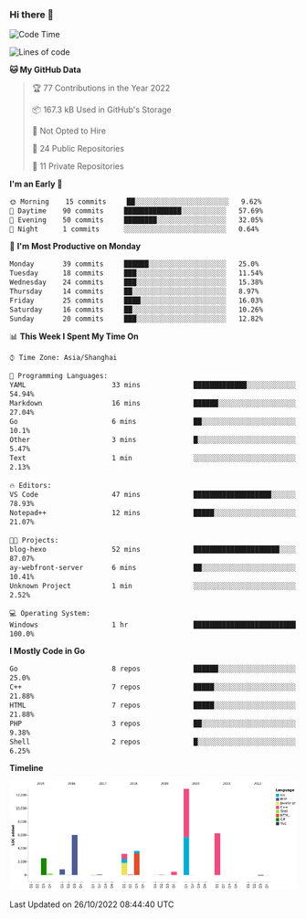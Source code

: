 ### Hi there 👋

<!--
**pinelliar/pinelliar** is a ✨ _special_ ✨ repository because its `README.md` (this file) appears on your GitHub profile.

Here are some ideas to get you started:

- 🔭 I’m currently working on ...
- 🌱 I’m currently learning ...
- 👯 I’m looking to collaborate on ...
- 🤔 I’m looking for help with ...
- 💬 Ask me about ...
- 📫 How to reach me: ...
- 😄 Pronouns: ...
- ⚡ Fun fact: ...
-->

<!--START_SECTION:waka-->
![Code Time](http://img.shields.io/badge/Code%20Time-1%2C033%20hrs%2031%20mins-blue)

![Lines of code](https://img.shields.io/badge/From%20Hello%20World%20I%27ve%20Written-36%20Thousand%20lines%20of%20code-blue)

**🐱 My GitHub Data** 

> 🏆 77 Contributions in the Year 2022
 > 
> 📦 167.3 kB Used in GitHub's Storage 
 > 
> 🚫 Not Opted to Hire
 > 
> 📜 24 Public Repositories 
 > 
> 🔑 11 Private Repositories  
 > 
**I'm an Early 🐤** 

```text
🌞 Morning    15 commits     ██░░░░░░░░░░░░░░░░░░░░░░░   9.62% 
🌆 Daytime    90 commits     ██████████████░░░░░░░░░░░   57.69% 
🌃 Evening    50 commits     ████████░░░░░░░░░░░░░░░░░   32.05% 
🌙 Night      1 commits      ░░░░░░░░░░░░░░░░░░░░░░░░░   0.64%

```
📅 **I'm Most Productive on Monday** 

```text
Monday       39 commits     ██████░░░░░░░░░░░░░░░░░░░   25.0% 
Tuesday      18 commits     ███░░░░░░░░░░░░░░░░░░░░░░   11.54% 
Wednesday    24 commits     ███░░░░░░░░░░░░░░░░░░░░░░   15.38% 
Thursday     14 commits     ██░░░░░░░░░░░░░░░░░░░░░░░   8.97% 
Friday       25 commits     ████░░░░░░░░░░░░░░░░░░░░░   16.03% 
Saturday     16 commits     ██░░░░░░░░░░░░░░░░░░░░░░░   10.26% 
Sunday       20 commits     ███░░░░░░░░░░░░░░░░░░░░░░   12.82%

```


📊 **This Week I Spent My Time On** 

```text
⌚︎ Time Zone: Asia/Shanghai

💬 Programming Languages: 
YAML                     33 mins             █████████████░░░░░░░░░░░░   54.94% 
Markdown                 16 mins             ██████░░░░░░░░░░░░░░░░░░░   27.04% 
Go                       6 mins              ██░░░░░░░░░░░░░░░░░░░░░░░   10.1% 
Other                    3 mins              █░░░░░░░░░░░░░░░░░░░░░░░░   5.47% 
Text                     1 min               ░░░░░░░░░░░░░░░░░░░░░░░░░   2.13%

🔥 Editors: 
VS Code                  47 mins             ███████████████████░░░░░░   78.93% 
Notepad++                12 mins             █████░░░░░░░░░░░░░░░░░░░░   21.07%

🐱‍💻 Projects: 
blog-hexo                52 mins             █████████████████████░░░░   87.07% 
ay-webfront-server       6 mins              ██░░░░░░░░░░░░░░░░░░░░░░░   10.41% 
Unknown Project          1 min               ░░░░░░░░░░░░░░░░░░░░░░░░░   2.52%

💻 Operating System: 
Windows                  1 hr                █████████████████████████   100.0%

```

**I Mostly Code in Go** 

```text
Go                       8 repos             ██████░░░░░░░░░░░░░░░░░░░   25.0% 
C++                      7 repos             █████░░░░░░░░░░░░░░░░░░░░   21.88% 
HTML                     7 repos             █████░░░░░░░░░░░░░░░░░░░░   21.88% 
PHP                      3 repos             ██░░░░░░░░░░░░░░░░░░░░░░░   9.38% 
Shell                    2 repos             █░░░░░░░░░░░░░░░░░░░░░░░░   6.25%

```


**Timeline**

![Chart not found](https://raw.githubusercontent.com/hycinth22/hycinth22/main/charts/bar_graph.png) 


 Last Updated on 26/10/2022 08:44:40 UTC
<!--END_SECTION:waka-->
